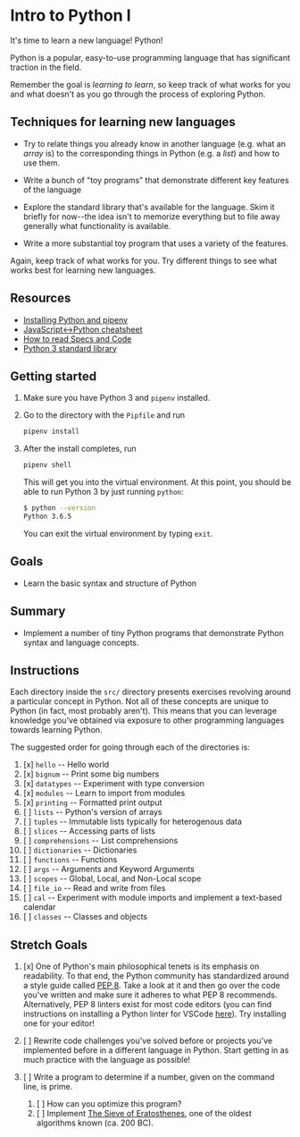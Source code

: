 # Intro to Python I

It's time to learn a new language! Python!

Python is a popular, easy-to-use programming language that has significant traction in the field.

Remember the goal is _learning to learn_, so keep track of what works for you and what doesn't as you go through the process of exploring Python.

## Techniques for learning new languages

*   Try to relate things you already know in another language (e.g. what an _array_ is) to the corresponding things in Python (e.g. a _list_) and how to use them.

*   Write a bunch of "toy programs" that demonstrate different key features of the language

*   Explore the standard library that's available for the language. Skim it briefly for now--the idea isn't to memorize everything but to file away generally what functionality is available.

*   Write a more substantial toy program that uses a variety of the features.

Again, keep track of what works for you. Try different things to see what works
best for learning new languages.

## Resources

*   [Installing Python and pipenv](https://github.com/LambdaSchool/CS-Wiki/wiki/Installing-Python-3-and-pipenv)
*   [JavaScript<->Python cheatsheet](https://github.com/LambdaSchool/CS-Wiki/wiki/Javascript-Python-cheatsheet)
*   [How to read Specs and Code](https://github.com/LambdaSchool/CS-Wiki/wiki/How-to-Read-Specifications-and-Code)
*   [Python 3 standard library](https://docs.python.org/3.6/library/)

## Getting started

1.  Make sure you have Python 3 and `pipenv` installed.

1.  Go to the directory with the `Pipfile` and run

    ```bash
    pipenv install
    ```

1.  After the install completes, run

    ```bash
    pipenv shell
    ```

    This will get you into the virtual environment. At this point, you should be able to run Python 3 by just running `python`:

    ```bash
    $ python --version
    Python 3.6.5
    ```

    You can exit the virtual environment by typing `exit`.

## Goals

*   Learn the basic syntax and structure of Python

## Summary

*   Implement a number of tiny Python programs that demonstrate Python syntax and language concepts.

## Instructions

Each directory inside the `src/` directory presents exercises revolving around a particular concept in Python. Not all of these concepts are unique to Python (in fact, most probably aren't). This means that you can leverage knowledge you've obtained via exposure to other programming languages towards learning Python.

The suggested order for going through each of the directories is:

1.  [x] `hello` -- Hello world
1.  [x] `bignum` -- Print some big numbers
1.  [x] `datatypes` -- Experiment with type conversion
1.  [x] `modules` -- Learn to import from modules
1.  [x] `printing` -- Formatted print output
1.  [ ] `lists` -- Python's version of arrays
1.  [ ] `tuples` -- Immutable lists typically for heterogenous data
1.  [ ] `slices` -- Accessing parts of lists
1.  [ ] `comprehensions` -- List comprehensions
1.  [ ] `dictionaries` -- Dictionaries
1.  [ ] `functions` -- Functions
1.  [ ] `args` -- Arguments and Keyword Arguments
1.  [ ] `scopes` -- Global, Local, and Non-Local scope
1.  [ ] `file_io` -- Read and write from files
1.  [ ] `cal` -- Experiment with module imports and implement a text-based calendar
1.  [ ] `classes` -- Classes and objects

## Stretch Goals

1.  [x] One of Python's main philosophical tenets is its emphasis on readability. To that end, the Python community has standardized around a style guide called [PEP 8](https://www.python.org/dev/peps/pep-0008/). Take a look at it and then go over the code you've written and make sure it adheres to what PEP 8 recommends. Alternatively, PEP 8 linters exist for most code editors (you can find instructions on installing a Python linter for VSCode [here](https://code.visualstudio.com/docs/python/linting)). Try installing one for your editor!

1.  [ ] Rewrite code challenges you've solved before or projects you've implemented before in a different language in Python. Start getting in as much practice with the language as possible!

1.  [ ] Write a program to determine if a number, given on the command line, is prime.

    1.  [ ] How can you optimize this program?
    1.  [ ] Implement [The Sieve of Eratosthenes](https://en.wikipedia.org/wiki/Sieve_of_Eratosthenes), one of the oldest algorithms known (ca. 200 BC).
